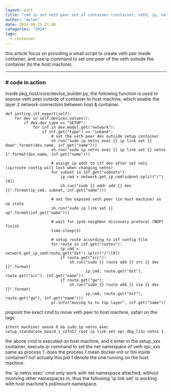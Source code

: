 ```yaml
---
layout: post
title: "cmd to set veth peer out of container (container, veth, ip, netns)"
author: "melon"
date: 2024-08-15 21:08
categories: "2024"
tags:
  - container
---
```


this article focus on providing a small script to create veth pair inside container,
and use ip command to set one peer of the veth outside the container (to the host machine).

<hr>

### # code in action
inside pkg_host/core/device_builder.py, the following function is used to expose veth peer
outside of container to host machine, which enable the layer 2 network connection between host & container.

```text
def setting_itf_export(self):
    for dev in self.devices.values():
        if dev.dev_type == "SETUP":
            for inf in dev.model.get("network"):
                if inf.get("type") == "inband":
                    # set the veth peer dev outside setup container
                    sh.run("sudo ip netns exec {} ip link set {} down".format(dev.name, inf.get("name")))
                    sh.run("sudo ip netns exec {} ip link set {} netns 1".format(dev.name, inf.get("name")))

                    # assign ip addr to itf dev after set nets (ip/route config will lost when changing netns)
                    for subnet in inf.get("subnets"):
                        ip_cmd = network.get_ip_cmd(subnet.split("/")[0])
                        sh.run("sudo {} addr add {} dev {}".format(ip_cmd, subnet, inf.get("name")))

                    # set the exposed veth peer (in host machine) as up state
                    sh.run("sudo ip link set {} up".format(inf.get("name")))

                    # wait for ipv6 neighbor discovery protocol (NDP) finish
                    time.sleep(5)

                    # setup route according to itf config file
                    for route in inf.get("routes"):
                        ip_cmd = network.get_ip_cmd(route.get("dst").split("/")[0])
                        if route.get("src"):
                            sh.run("sudo {} route add {} src {} dev {}".format(
                                   ip_cmd, route.get("dst"), route.get("src"), inf.get("name"))
                        if route.get("gw"):
                            sh.run("sudo {} route add {} via {} dev {}".format(
                                   ip_cmd, route.get("dst"), route.get("gw"), inf.get("name")))
                    pr.info("moving %s to top layer", inf.get("name"))
```

pinpoint the exact cmd to move veth peer to host machine, safari on the logs:

```text
$(host machine) umask 0 && sudo ip netns exec setup_standalone_board_1_v27n57_root ip link set opr_dbg_li3z netns 1
```

the above cmd is executed on host machine, and it enter in the setup_xxx container, execute ip command to
set the net namespace of veth opr_xxx same as process 1.
does the process 1 mean docker-init or tini inside container? no!
actually this pid 1 denote the one running on the host machine.

the 'ip netns exec' cmd only work with net namespace attached, without involving other namespaces in,
thus the following 'ip link set' is working with host machine's pid/mount namespace.
